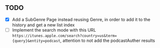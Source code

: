 ## TODO

- [x] Add a SubGenre Page instead reusing Genre, in order to add it to the history and get a new list index
- [ ] Implement the search mode with this URL `https://itunes.apple.com/search?country=us&term={query}&entity=podcast`, attention to not add the podcastAuther results